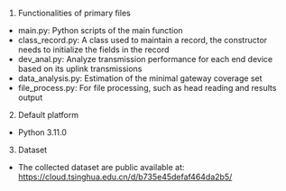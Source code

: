 1) Functionalities of primary files 
- main.py:  Python scripts of the main function
- class_record.py:		A class used to maintain a record, the constructor needs to initialize the fields in the record
- dev_anal.py:		Analyze transmission performance for each end device based on its uplink transmissions
- data_analysis.py:    Estimation of the minimal gateway coverage set
- file_process.py:    For file processing, such as head reading and results output

2) Default platform 

- Python 3.11.0

3) Dataset

- The collected dataset are public available at: https://cloud.tsinghua.edu.cn/d/b735e45defaf464da2b5/